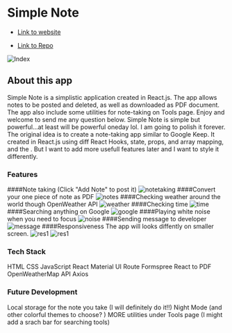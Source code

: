 
# **Simple Note**

- [Link to website](https://rachel-simple-note.netlify.app)

- [Link to Repo](https://github.com/xinyirachel/Simple-Note)

![Index](/docs/index.png)

## **About this app**

Simple Note is a simplistic application created in React.js. The app allows notes to be posted and deleted, as well as downloaded as PDF document. The app also include some utilities for note-taking on Tools page. Enjoy and welcome to send me any question below. Simple Note is simple but powerful...at least will be powerful oneday lol. I am going to polish it forever. The original idea is to create a note-taking app similar to Google Keep. It created in React.js using diff React Hooks, state, props, and array mapping, and the . But I want to add more usefull features later and I want to style it differently.  

### **Features**
####Note taking (Click "Add Note" to post it)
![notetaking](/docs/notetaking.png)
####Convert your one piece of note as PDF
![notes](/docs/notes.png)
####Checking weather around the world though OpenWeather API
![weather](/docs/weather.png)
####Checking time
![time](/docs/time.png)
####Searching anything on Google
![google](/docs/google.png)
####Playing white noise when you need to focus
![noise](/docs/noise.png)
####Sending message to developer
![message](/docs/message.png)
####Responsiveness
The app will looks diffently on smaller screen.
![res1](/docs/res1.png)
![res1](/docs/res1.png)

### **Tech Stack**
HTML
CSS
JavaScript
React
Material UI
Route
Formspree
React to PDF
OpenWeatherMap API
Axios

### **Future Development**
Local storage for the note you take (I will definitely do it!!)
Night Mode (and other colorful themes to choose? )
MORE utilities under Tools page (I might add a srach bar for searching tools)



